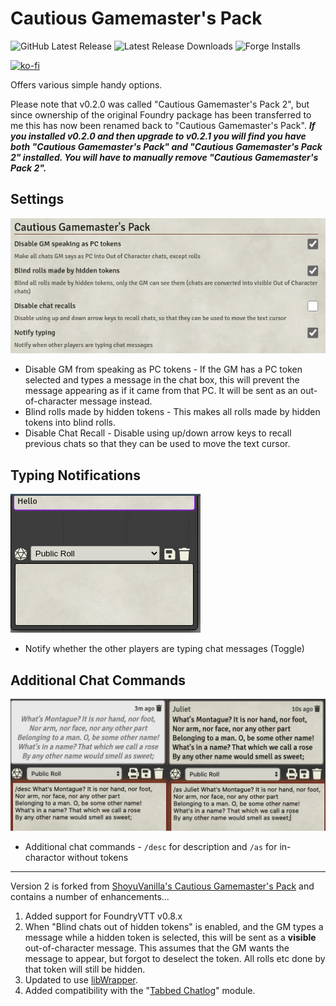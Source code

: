 # Cautious Gamemaster's Pack

![GitHub Latest Release](https://img.shields.io/github/release/cs96and/FoundryVTT-CGMP?style=for-the-badge)
![Latest Release Downloads](https://img.shields.io/github/downloads/cs96and/FoundryVTT-CGMP/0.2.5/total?style=for-the-badge)
![Forge Installs](https://img.shields.io/badge/dynamic/json?label=Forge%20Installs&query=package.installs&suffix=%25&url=https%3A%2F%2Fforge-vtt.com%2Fapi%2Fbazaar%2Fpackage%2FCautiousGamemastersPack&colorB=4aa94a&style=for-the-badge)

[![ko-fi](https://ko-fi.com/img/githubbutton_sm.svg)](https://ko-fi.com/C0C057N35)

Offers various simple handy options.

Please note that v0.2.0 was called "Cautious Gamemaster's Pack 2", but since ownership of the original Foundry package has been transferred to me this has now been renamed back to "Cautious Gamemaster's Pack".  ***If you installed v0.2.0 and then upgrade to v0.2.1 you will find you have both "Cautious Gamemaster's Pack" and "Cautious Gamemaster's Pack 2" installed.  You will have to manually remove "Cautious Gamemaster's Pack 2".***

## Settings

![](settings.png)

* Disable GM from speaking as PC tokens - If the GM has a PC token selected and types a message in the chat box, this will prevent the message appearing as if it came from that PC.  It will be sent as an out-of-character message instead.
* Blind rolls made by hidden tokens - This makes all rolls made by hidden tokens into blind rolls.
* Disable Chat Recall - Disable using up/down arrow keys to recall previous chats so that they can be used to move the text cursor.

## Typing Notifications

![](notify_typing.gif)

* Notify whether the other players are typing chat messages (Toggle)

## Additional Chat Commands

![](additional_chat_commands.png)

* Additional chat commands - `/desc` for description and `/as` for in-charactor without tokens

---

Version 2 is forked from [ShoyuVanilla's Cautious Gamemaster's Pack](https://github.com/ShoyuVanilla/FoundryVTT-CGMP) and contains a number of enhancements...

1. Added support for FoundryVTT v0.8.x
2. When "Blind chats out of hidden tokens" is enabled, and the GM types a message while a hidden token is selected, this will be sent as a **visible** out-of-character message.  This assumes that the GM wants the message to appear, but forgot to deselect the token.  All rolls etc done by that token will still be hidden.
3. Updated to use [libWrapper](https://foundryvtt.com/packages/lib-wrapper/).
4. Added compatibility with the "[Tabbed Chatlog](https://foundryvtt.com/packages/tabbed-chatlog/)" module.



